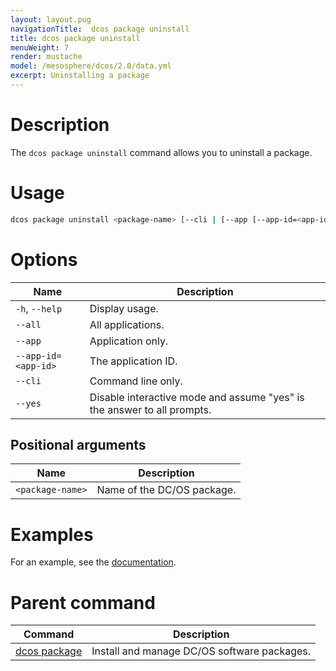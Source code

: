 ```yaml
---
layout: layout.pug
navigationTitle:  dcos package uninstall
title: dcos package uninstall
menuWeight: 7
render: mustache
model: /mesosphere/dcos/2.0/data.yml
excerpt: Uninstalling a package
---
```


# Description
The `dcos package uninstall` command allows you to uninstall a package.

# Usage

```bash
dcos package uninstall <package-name> [--cli | [--app [--app-id=<app-id> | --all] --yes]]
```

# Options

| Name | Description |
|---------|-------------|
| `-h`, `--help` | Display usage. |
| `--all`   |  All applications. |
| `--app`   |  Application only. |
| `--app-id=<app-id>`   |   The application ID. |
| `--cli`   |   Command line only. |
| `--yes` | Disable interactive mode and assume "yes" is the answer to all prompts.|

## Positional arguments

| Name |  Description |
|---------|-------------|
| `<package-name>`   |   Name of the DC/OS package. |


# Examples

For an example, see the [documentation](/mesosphere/dcos/2.0/deploying-services/uninstall/).


# Parent command

| Command | Description |
|---------|-------------|
| [dcos package](/mesosphere/dcos/2.0/cli/command-reference/dcos-package/)   | Install and manage DC/OS software packages. |
